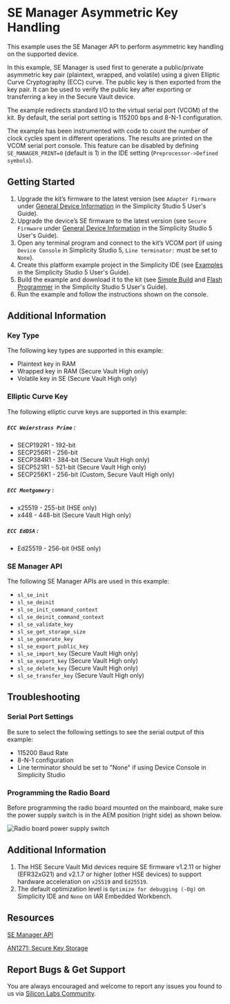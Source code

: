 # SE Manager Asymmetric Key Handling

This example uses the SE Manager API to perform asymmetric key handling on the supported device.

In this example, SE Manager is used first to generate a public/private asymmetric key pair (plaintext, wrapped, and volatile) using a given Elliptic Curve Cryptography (ECC) curve. The public key is then exported from the key pair. It can be used to verify the public key after exporting or transferring a key in the Secure Vault device.

The example redirects standard I/O to the virtual serial port (VCOM) of the kit. By default, the serial port setting is 115200 bps and 8-N-1 configuration.

The example has been instrumented with code to count the number of clock cycles spent in different operations. The results are printed on the VCOM serial port console. This feature can be disabled by defining `SE_MANAGER_PRINT=0` (default is 1) in the IDE setting (`Preprocessor->Defined symbols`).

## Getting Started

1. Upgrade the kit’s firmware to the latest version (see `Adapter Firmware` under [General Device Information](https://docs.silabs.com/simplicity-studio-5-users-guide/latest/ss-5-users-guide-about-the-launcher/welcome-and-device-tabs#general-device-information) in the Simplicity Studio 5 User's Guide).
2. Upgrade the device’s SE firmware to the latest version (see `Secure Firmware` under [General Device Information](https://docs.silabs.com/simplicity-studio-5-users-guide/latest/ss-5-users-guide-about-the-launcher/welcome-and-device-tabs#general-device-information) in the Simplicity Studio 5 User's Guide).
3. Open any terminal program and connect to the kit’s VCOM port (if using `Device Console` in Simplicity Studio 5, `Line terminator:` must be set to `None`).
4. Create this platform example project in the Simplicity IDE (see [Examples](https://docs.silabs.com/simplicity-studio-5-users-guide/latest/ss-5-users-guide-getting-started/start-a-project#examples) in the Simplicity Studio 5 User's Guide).
5. Build the example and download it to the kit (see [Simple Build](https://docs.silabs.com/simplicity-studio-5-users-guide/latest/ss-5-users-guide-building-and-flashing/building#simple-build) and [Flash Programmer](https://docs.silabs.com/simplicity-studio-5-users-guide/latest/ss-5-users-guide-building-and-flashing/flashing#flash-programmer) in the Simplicity Studio 5 User's Guide).
6. Run the example and follow the instructions shown on the console.

## Additional Information

### Key Type

The following key types are supported in this example:

* Plaintext key in RAM
* Wrapped key in RAM (Secure Vault High only)
* Volatile key in SE (Secure Vault High only)

### Elliptic Curve Key

The following elliptic curve keys are supported in this example:

##### `ECC Weierstrass Prime` :

* SECP192R1 - 192-bit
* SECP256R1 - 256-bit
* SECP384R1 - 384-bit (Secure Vault High only)
* SECP521R1 - 521-bit (Secure Vault High only)
* SECP256K1 - 256-bit (Custom, Secure Vault High only)

##### `ECC Montgomery` :

* x25519 - 255-bit (HSE only)
* x448 - 448-bit (Secure Vault High only)

##### `ECC EdDSA` :

* Ed25519 - 256-bit (HSE only)

### SE Manager API

The following SE Manager APIs are used in this example:

* `sl_se_init`
* `sl_se_deinit`
* `sl_se_init_command_context`
* `sl_se_deinit_command_context`
* `sl_se_validate_key`
* `sl_se_get_storage_size`
* `sl_se_generate_key`
* `sl_se_export_public_key`
* `sl_se_import_key` (Secure Vault High only)
* `sl_se_export_key` (Secure Vault High only)
* `sl_se_delete_key` (Secure Vault High only)
* `sl_se_transfer_key` (Secure Vault High only)

## Troubleshooting

### Serial Port Settings

Be sure to select the following settings to see the serial output of this example:

* 115200 Baud Rate 
* 8-N-1 configuration
* Line terminator should be set to "None" if using Device Console in Simplicity Studio

### Programming the Radio Board

Before programming the radio board mounted on the mainboard, make sure the power supply switch is in the AEM position (right side) as shown below.

![Radio board power supply switch](image/readme_img0.png)

## Additional Information

1.  The HSE Secure Vault Mid devices require SE firmware v1.2.11 or higher (EFR32xG21) and v2.1.7 or higher (other HSE devices) to support hardware acceleration on `x25519` and `Ed25519`.
2.  The default optimization level is `Optimize for debugging (-Og)` on Simplicity IDE and `None` on IAR Embedded Workbench.

## Resources

[SE Manager API](https://docs.silabs.com/gecko-platform/latest/service/api/group-sl-se-manager)

[AN1271: Secure Key Storage](https://www.silabs.com/documents/public/application-notes/an1271-efr32-secure-key-storage.pdf)

## Report Bugs & Get Support

You are always encouraged and welcome to report any issues you found to us via [Silicon Labs Community](https://community.silabs.com/).